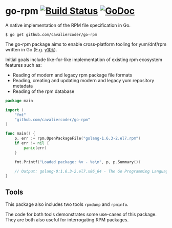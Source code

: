 # go-rpm [![Build Status](https://travis-ci.org/cavaliercoder/go-rpm.svg?branch=master)](https://travis-ci.org/cavaliercoder/go-rpm) [![GoDoc](https://godoc.org/github.com/cavaliercoder/go-rpm?status.svg)](https://godoc.org/github.com/cavaliercoder/go-rpm)

A native implementation of the RPM file specification in Go.

	$ go get github.com/cavaliercoder/go-rpm


The go-rpm package aims to enable cross-platform tooling for yum/dnf/rpm
written in Go (E.g. [y10k](https://github.com/cavaliercoder/y10k)).

Initial goals include like-for-like implementation of existing rpm ecosystem
features such as:

* Reading of modern and legacy rpm package file formats
* Reading, creating and updating modern and legacy yum repository metadata
* Reading of the rpm database

```go
package main

import (
	"fmt"
	"github.com/cavaliercoder/go-rpm"
)

func main() {
	p, err := rpm.OpenPackageFile("golang-1.6.3-2.el7.rpm")
	if err != nil {
		panic(err)
	}

	fmt.Printf("Loaded package: %v - %s\n", p, p.Summary())

	// Output: golang-0:1.6.3-2.el7.x86_64 - The Go Programming Language
}
```

## Tools

This package also includes two tools `rpmdump` and `rpminfo`.

The code for both tools demonstrates some use-cases of this package. They are
both also useful for interrogating RPM packages.
